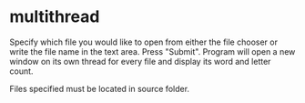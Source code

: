 # multithread
Specify which file you would like to open from either the file chooser or write the file name in the text area.
Press "Submit".
Program will open a new window on its own thread for every file and display its word and letter count.

Files specified must be located in source folder.
